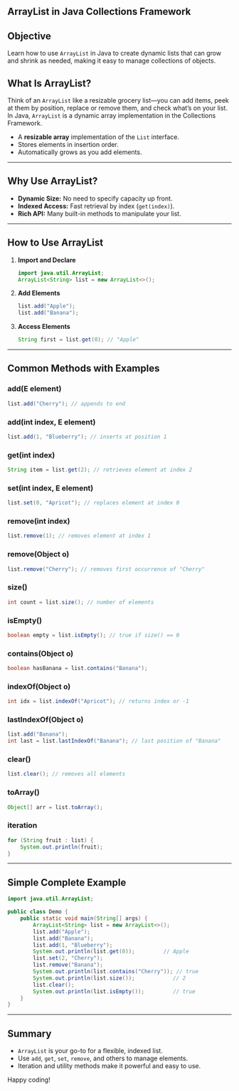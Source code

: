 ## ArrayList in Java Collections Framework

## Objective

Learn how to use `ArrayList` in Java to create dynamic lists that can grow and shrink as needed, making it easy to manage collections of objects.


## What Is ArrayList?
Think of an `ArrayList` like a resizable grocery list—you can add items, peek at them by position, replace or remove them, and check what’s on your list. In Java, `ArrayList` is a dynamic array implementation in the Collections Framework.
- A **resizable array** implementation of the `List` interface.
- Stores elements in insertion order.
- Automatically grows as you add elements.

---

## Why Use ArrayList?

- **Dynamic Size:** No need to specify capacity up front.
- **Indexed Access:** Fast retrieval by index (`get(index)`).
- **Rich API:** Many built-in methods to manipulate your list.

---

## How to Use ArrayList

1. **Import and Declare**
   ```java
   import java.util.ArrayList;
   ArrayList<String> list = new ArrayList<>();
   ```
2. **Add Elements**
   ```java
   list.add("Apple");
   list.add("Banana");
   ```
3. **Access Elements**
   ```java
   String first = list.get(0); // "Apple"
   ```

---

## Common Methods with Examples

### add(E element)
```java
list.add("Cherry"); // appends to end
```

### add(int index, E element)
```java
list.add(1, "Blueberry"); // inserts at position 1
```

### get(int index)
```java
String item = list.get(2); // retrieves element at index 2
```

### set(int index, E element)
```java
list.set(0, "Apricot"); // replaces element at index 0
```

### remove(int index)
```java
list.remove(1); // removes element at index 1
```

### remove(Object o)
```java
list.remove("Cherry"); // removes first occurrence of "Cherry"
```

### size()
```java
int count = list.size(); // number of elements
```

### isEmpty()
```java
boolean empty = list.isEmpty(); // true if size() == 0
```

### contains(Object o)
```java
boolean hasBanana = list.contains("Banana");
```

### indexOf(Object o)
```java
int idx = list.indexOf("Apricot"); // returns index or -1
```

### lastIndexOf(Object o)
```java
list.add("Banana");
int last = list.lastIndexOf("Banana"); // last position of "Banana"
```

### clear()
```java
list.clear(); // removes all elements
```

### toArray()
```java
Object[] arr = list.toArray();
```

### iteration
```java
for (String fruit : list) {
    System.out.println(fruit);
}
```

---

## Simple Complete Example

```java
import java.util.ArrayList;

public class Demo {
    public static void main(String[] args) {
        ArrayList<String> list = new ArrayList<>();
        list.add("Apple");
        list.add("Banana");
        list.add(1, "Blueberry");
        System.out.println(list.get(0));         // Apple
        list.set(2, "Cherry");
        list.remove("Banana");
        System.out.println(list.contains("Cherry")); // true
        System.out.println(list.size());            // 2
        list.clear();
        System.out.println(list.isEmpty());         // true
    }
}
```

---

## Summary

- `ArrayList` is your go-to for a flexible, indexed list.
- Use `add`, `get`, `set`, `remove`, and others to manage elements.
- Iteration and utility methods make it powerful and easy to use.

Happy coding!